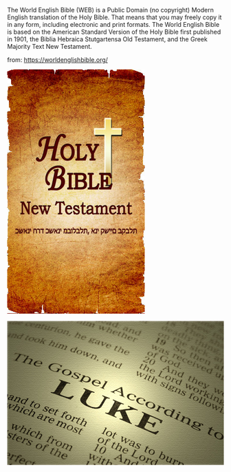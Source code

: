 The World English Bible (WEB) is a Public Domain (no copyright) Modern English translation of the Holy Bible. That means that you may freely copy it in any form, including electronic and print formats. The World English Bible is based on the American Standard Version of the Holy Bible first published in 1901, the Biblia Hebraica Stutgartensa Old Testament, and the Greek Majority Text New Testament.

from: https://worldenglishbible.org/


![](new-testamet.jpeg)

![](Gospel-of-Luke.jpg)
